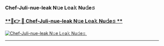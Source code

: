 ### Chef-Juli-nue-leak N𝚞e L𝚎a𝚔 Nu𝚍e𝚜   

### [ **🔗👉 🔴 Chef-Juli-nue-leak N𝚞e L𝚎a𝚔 Nu𝚍e𝚜 **](https://taap.it/xNRuk4)  

[![Chef-Juli-nue-leak N𝚞e L𝚎a𝚔 Nu𝚍e𝚜 ](https://i.imgur.com/0qMVB7G.gif)](https://taap.it/xNRuk4)  

___  
